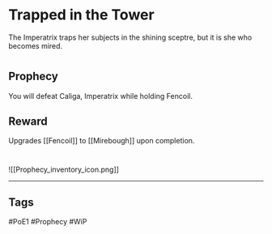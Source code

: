 # Trapped in the Tower
The Imperatrix traps her subjects in the shining sceptre, but it is she who becomes mired.
#
## Prophecy
You will defeat Caliga, Imperatrix while holding Fencoil.
## Reward
Upgrades [[Fencoil]] to [[Mirebough]] upon completion.

#
![[Prophecy_inventory_icon.png]]

---
## Tags
#PoE1 
#Prophecy
#WiP 